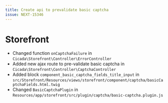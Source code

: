 ```yaml
---
title: Create api to prevalidate basic captcha
issue: NEXT-15346
---
```

# Storefront
* Changed function `onCaptchaFailure` in `Cicada\Storefront\Controller\ErrorController`
* Added new ajax route to pre-validate basic captcha in `Cicada\Storefront\Controller\CaptchaController`
* Added block `component_basic_captcha_fields_title_input` in `src/Storefront/Resources/views/storefront/component/captcha/basicCaptchaFields.html.twig`
* Changed `BasicCaptchaPlugin` in `Resources/app/storefront/src/plugin/captcha/basic-captcha.plugin.js`
